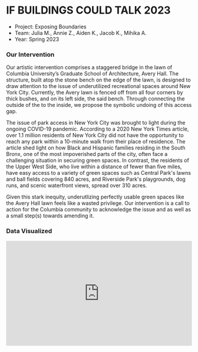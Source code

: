 # IF BUILDINGS COULD TALK 2023

- Project: Exposing Boundaries
- Team: Julia M., Annie Z., Aiden K., Jacob K., Mihika A.
- Year: Spring 2023

### Our Intervention

Our artistic intervention comprises a staggered bridge in the lawn of Columbia University’s Graduate School of Architecture, Avery Hall. The structure, built atop the stone bench on the edge of the lawn, is designed to draw attention to the issue of underutilized recreational spaces around New York City. Currently, the Avery lawn is fenced off from all four corners by thick bushes, and on its left side, the said bench. Through connecting the outside of the  to the inside, we propose the symbolic undoing of this access gap.

The issue of park access in New York City was brought to light during the ongoing COVID-19 pandemic. According to a 2020 New York Times article, over 1.1 million residents of New York City did not have the opportunity to reach any park within a 10-minute walk from their place of residence. The article shed light on how ​​Black and Hispanic families residing in the South Bronx, one of the most impoverished parts of the city, often face a challenging situation in securing green spaces. In contrast, the residents of the Upper West Side, who live within a distance of fewer than five miles, have easy access to a variety of green spaces such as Central Park's lawns and ball fields covering 840 acres, and Riverside Park's playgrounds, dog runs, and scenic waterfront views, spread over 310 acres. 

Given this stark inequity, underutlizing perfectly usable green spaces like the Avery Hall lawn feels like a wasted privilege. Our intervention is a call to action for the Columbia community to acknowledge the issue and as well as a small step(s) towards amending it.  

### Data Visualized

<div class='modelo-wrapper'> <div style="width: 100%; padding-bottom: 56.25%; position:
    relative"> <div style="position: absolute; top: 0; bottom: 0; left: 0; right: 0;"> <iframe src="
    https://app.modelo.io/embedded/1652848772544663552?viewport=false&autoplay=false&autorotate=false&hideTools=false&showBIM=false&showBBoxSize=false&showKooRender=false&showSettings=false&c_at0=16.68305769238281&c_at1=2.268140700195312&c_at2=12.403777566287996&c_theta=5.497787143782138&c_phi=0.17453292519943295&c_dis=242.97272282902702" style="width:100%;height:100%;" frameborder="0" mozallowfullscreen webkitallowfullscreen
    allowfullscreen ></iframe> </div> </div> </div>

